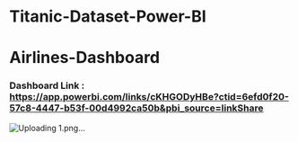 # Titanic-Dataset-Power-BI


# Airlines-Dashboard

### Dashboard Link : https://app.powerbi.com/links/cKHGODyHBe?ctid=6efd0f20-57c8-4447-b53f-00d4992ca50b&pbi_source=linkShare




![Uploading 1.png…]()
